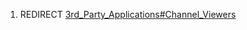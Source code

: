 1.  REDIRECT
    [3rd_Party_Applications\#Channel_Viewers](3rd_Party_Applications#Channel_Viewers "wikilink")